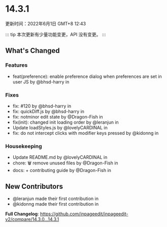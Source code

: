# 14.3.1

更新时间：2022年6月1日 GMT+8 12:43

::: tip
本次更新有少量功能变更，API 没有变更。
:::

## What's Changed

### Features

- feat(preference): enable preference dialog when preferences are set in user JS by @bhsd-harry in <IssueLink id="180" />

### Fixes

- fix: #120 by @bhsd-harry in <IssueLink id="167" />
- fix: quickDiff.js by @bhsd-harry in <IssueLink id="186" />
- fix: notminor edit state by @Dragon-Fish in <IssueLink id="188" />
- fix(init): changed init loading order by @leranjun in <IssueLink id="193" />
- Update loadStyles.js by @lovelyCARDINAL in <IssueLink id="198" />
- fix: do not intercept clicks with modifier keys pressed by @kidonng in <IssueLink id="200" />

### Housekeeping

- Update README.md by @lovelyCARDINAL in <IssueLink id="189" />
- chore: :wastebasket: remove unused files by @Dragon-Fish in <IssueLink id="184" />
- docs: + contributing guide by @Dragon-Fish in <IssueLink id="199" />

## New Contributors

- @leranjun made their first contribution in <IssueLink id="193" />
- @kidonng made their first contribution in <IssueLink id="200" />

**Full Changelog**: https://github.com/inpageedit/inpageedit-v2/compare/14.3.0...14.3.1
